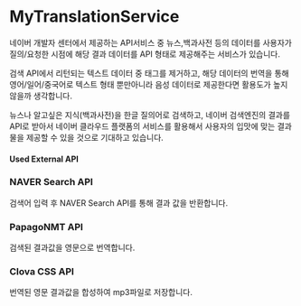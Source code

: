 # MyTranslationService

네이버 개발자 센터에서 제공하는 API서비스 중 뉴스,백과사전 등의 데이터를 
사용자가 질의/요청한 시점에 해당 결과 데이터를 API 형태로 제공해주는 서비스가 있습니다.

검색 API에서 리턴되는 텍스트 데이터 중 <HTML> 태그를 제거하고, 해당 데이터의 번역을 통해
영어/일어/중국어로 텍스트 형태 뿐만아니라 음성 데이터로 제공한다면 활용도가 높지 않을까 생각합니다.

뉴스나 알고싶은 지식(백과사전)을 한글 질의어로 검색하고, 네이버 검색엔진의 결과를 API로 받아서
네이버 클라우드 플랫폼의 서비스를 활용해서 사용자의 입맛에 맞는 결과물을 제공할 수 있을 것으로 기대하고 있습니다.

#### Used External API

### NAVER Search API
검색어 입력 후 NAVER Search API를 통해 결과 값을 반환합니다.

### PapagoNMT API
검색된 결과값을 영문으로 번역합니다.

### Clova CSS API
번역된 영문 결과값을 합성하여 mp3파일로 저장합니다. 

